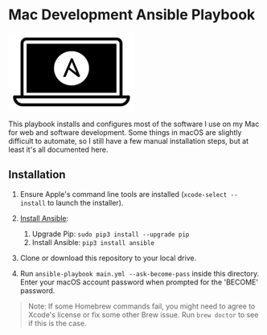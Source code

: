 # Mac Development Ansible Playbook

<img src="./.github/assets/Mac-Dev-Playbook-Logo.png" width="250" height="156" alt="Mac Dev Playbook Logo" />


This playbook installs and configures most of the software I use on my Mac for web and software development. Some things in macOS are slightly difficult to automate, so I still have a few manual installation steps, but at least it's all documented here.


## Installation

  1. Ensure Apple's command line tools are installed (`xcode-select --install` to launch the installer).
  2. [Install Ansible](https://docs.ansible.com/ansible/latest/installation_guide/index.html):

     1. Upgrade Pip: `sudo pip3 install --upgrade pip`
     2. Install Ansible: `pip3 install ansible`

  3. Clone or download this repository to your local drive.
  4. Run `ansible-playbook main.yml --ask-become-pass` inside this directory. Enter your macOS account password when prompted for the 'BECOME' password.

> Note: If some Homebrew commands fail, you might need to agree to Xcode's license or fix some other Brew issue. Run `brew doctor` to see if this is the case.